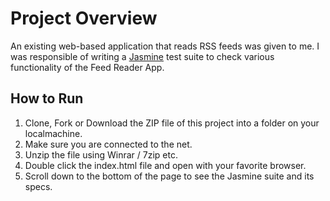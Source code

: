 # Project Overview

An existing web-based application that reads RSS feeds was given to me. I was responsible of writing a [Jasmine](http://jasmine.github.io/) test suite to check various functionality of the Feed Reader App.



## How to Run

1. Clone, Fork or Download the ZIP file of this project into a folder on your localmachine.
2. Make sure you are connected to the net.
3. Unzip the file using Winrar / 7zip etc.
4. Double click the index.html file and open with your favorite browser.
5. Scroll down to the bottom of the page to see the Jasmine suite and its specs.
